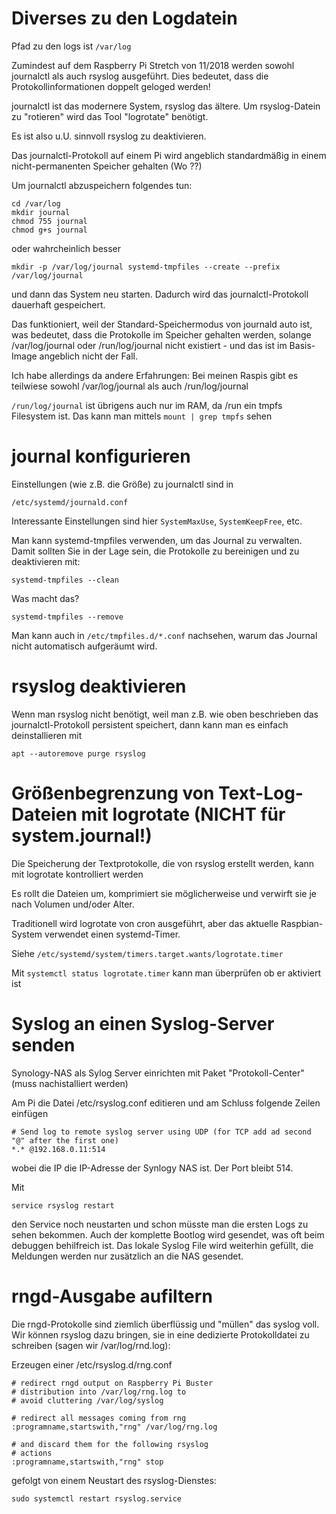 # Diverses zu den Logdatein

Pfad zu den logs ist `/var/log`

Zumindest auf dem Raspberry Pi Stretch von 11/2018 werden sowohl journalctl als auch rsyslog ausgeführt.
Dies bedeutet, dass die Protokollinformationen doppelt geloged werden!

journalctl ist das modernere System, rsyslog das ältere.
Um rsyslog-Datein zu "rotieren" wird das Tool "logrotate" benötigt.

Es ist also u.U. sinnvoll rsyslog zu deaktivieren.

Das journalctl-Protokoll auf einem Pi wird angeblich standardmäßig in einem nicht-permanenten Speicher gehalten (Wo ??)

Um journalctl abzuspeichern folgendes tun:

    cd /var/log
    mkdir journal
    chmod 755 journal
    chmod g+s journal
 
 
 oder wahrcheinlich besser
 
    mkdir -p /var/log/journal systemd-tmpfiles --create --prefix /var/log/journal
 
und dann das System neu starten. Dadurch wird das journalctl-Protokoll dauerhaft gespeichert.

Das funktioniert, weil der Standard-Speichermodus von journald auto ist, was bedeutet, dass die Protokolle im Speicher gehalten werden, solange /var/log/journal oder /run/log/journal nicht existiert - und das ist im Basis-Image angeblich nicht der Fall.

Ich habe allerdings da andere Erfahrungen: Bei meinen Raspis gibt es teilwiese sowohl /var/log/journal als auch /run/log/journal

`/run/log/journal` ist übrigens auch nur im RAM, da /run ein tmpfs Filesystem ist. Das kann man mittels `mount | grep tmpfs` sehen

# journal konfigurieren

Einstellungen (wie z.B. die Größe) zu journalctl sind in

    /etc/systemd/journald.conf

Interessante Einstellungen sind hier `SystemMaxUse`, `SystemKeepFree`, etc.

Man kann systemd-tmpfiles verwenden, um das Journal zu verwalten.
Damit sollten Sie in der Lage sein, die Protokolle zu bereinigen und zu deaktivieren mit:

    systemd-tmpfiles --clean

Was macht das?
    
    systemd-tmpfiles --remove

Man kann auch in  `/etc/tmpfiles.d/*.conf` nachsehen, warum das Journal nicht automatisch aufgeräumt wird.

# rsyslog deaktivieren

Wenn man rsyslog nicht benötigt, weil man z.B. wie oben beschrieben das journalctl-Protokoll persistent speichert, dann kann man es einfach deinstallieren mit

    apt --autoremove purge rsyslog

    
# Größenbegrenzung von Text-Log-Dateien mit logrotate (NICHT für system.journal!)

Die Speicherung der Textprotokolle, die von rsyslog erstellt werden, kann mit logrotate kontrolliert werden

Es rollt die Dateien um, komprimiert sie möglicherweise und verwirft sie je nach Volumen und/oder Alter.

Traditionell wird logrotate von cron ausgeführt, aber das aktuelle Raspbian-System verwendet einen systemd-Timer.

Siehe `/etc/systemd/system/timers.target.wants/logrotate.timer`

Mit `systemctl status logrotate.timer` kann man überprüfen ob er aktiviert ist


# Syslog an einen Syslog-Server senden

Synology-NAS als Sylog Server einrichten mit Paket "Protokoll-Center" (muss nachistalliert werden)

Am Pi die Datei /etc/rsyslog.conf editieren und am Schluss folgende Zeilen einfügen

    # Send log to remote syslog server using UDP (for TCP add ad second "@" after the first one)
    *.* @192.168.0.11:514
    
wobei die IP die IP-Adresse der Synlogy NAS ist. Der Port bleibt 514.

Mit

    service rsyslog restart

den Service noch neustarten und schon müsste man die ersten Logs zu sehen bekommen.
Auch der komplette Bootlog wird gesendet, was oft beim debuggen behilfreich ist.
Das lokale Syslog File wird weiterhin gefüllt, die Meldungen werden nur zusätzlich an die NAS gesendet.

# rngd-Ausgabe aufiltern

Die rngd-Protokolle sind ziemlich überflüssig und "müllen" das syslog voll.
Wir können rsyslog dazu bringen, sie in eine dedizierte Protokolldatei zu schreiben (sagen wir /var/log/rnd.log):

Erzeugen einer /etc/rsyslog.d/rng.conf


    # redirect rngd output on Raspberry Pi Buster
    # distribution into /var/log/rng.log to
    # avoid cluttering /var/log/syslog

    # redirect all messages coming from rng
    :programname,startswith,"rng" /var/log/rng.log

    # and discard them for the following rsyslog
    # actions
    :programname,startswith,"rng" stop

gefolgt von einem Neustart des rsyslog-Dienstes:

    sudo systemctl restart rsyslog.service

